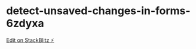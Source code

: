 # detect-unsaved-changes-in-forms-6zdyxa

[Edit on StackBlitz ⚡️](https://stackblitz.com/edit/detect-unsaved-changes-in-forms-6zdyxa)